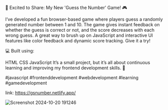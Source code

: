 🎉 Excited to Share: My New 'Guess the Number' Game! 🎮

I’ve developed a fun browser-based game where players guess a randomly generated number between 1 and 10.
The game gives instant feedback on whether the guess is correct or not, and the score decreases with each wrong guess.
A great way to brush up on JavaScript and interactive UI features like color feedback and dynamic score tracking.
Give it a try!

💻 Built using:

HTML
CSS
JavaScript
It’s a small project, but it’s all about continuous learning and improving my frontend development skills. 🎯

#javascript 
#frontenddevelopment 
#webdevelopment 
#learning 
#gamedevelopment

link: https://gsnumber.netlify.app/

![Screenshot 2024-10-20 191246](https://github.com/user-attachments/assets/fda3e3d3-afc9-46d7-a2e9-19fba1517b76)
